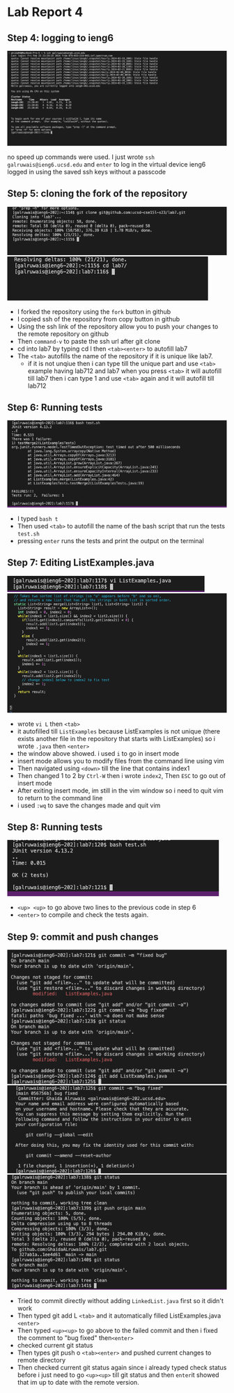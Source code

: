 # Lab Report 4
## Step 4: logging to ieng6

![step4](step4.png)

no speed up commands were used.
I just wrote ```ssh galruwais@ieng6.ucsd.edu``` and ```enter```
to log in the virtual device ieng6
logged in using the saved ssh keys without a passcode

## Step 5: cloning the fork of the repository

![step5](step5.png)
![step5](step6.1.png)

- I forked the repository using the ```fork``` button in github
- I copied ssh of the repository from copy button in github
- Using the ssh link of the repository allow you to push your changes to the remote repository on github
- Then ```command-v``` to paste the ssh url after git clone
- cd into lab7 by typing cd l then ```<tab><enter>``` to autofill lab7
- The ```<tab>``` autofills the name of the repository if it is unique like lab7.
    - if it is not unqiue then i can type till the unique part and use ```<tab>``` example having lab712 and lab7 when you press ```<tab>``` it will autofill till lab7 then i can type 1 and use ```<tab>``` again and it will autofill till lab712

## Step 6: Running tests

![step6](step6.2.png)

- I typed ```bash t```
- Then used ```<tab>``` to autofill the name of the bash script that run the tests ```test.sh```
- pressing ```enter``` runs the tests and print the output on the terminal

## Step 7: Editing ListExamples.java

![step7](step7.1.png)
![step7](step7.2.png)

- wrote ```vi L``` then ```<tab>```
- it autofilled till ```ListExamples``` because ListExamples is not unique (there exists another file in the repository that starts with ListExamples) so i wrote ```.java``` then ```<enter>```
- the window above showed. i used ```i``` to go in insert mode
- insert mode allows you to modify files from the command line using vim
- Then navigated using ```<down>``` till the line that contains index1
- Then changed 1 to 2 by ```Ctrl-W``` then i wrote ```index2```, Then ```ESC``` to go out of insert mode
- After exiting insert mode, im still in the vim window so i need to quit vim to return to the command line
- i used ```:wq``` to save the changes made and quit vim

## Step 8: Running tests
  
![step8](step8.png)
- ```<up> <up>``` to go above two lines to the previous code in step 6
- ```<enter>``` to compile and check the tests again.

## Step 9: commit and push changes

![step9](step9.1.png)
![step9](step9.2.png)
![step9](step9.3.png)
- Tried to commit directly without adding ```LinkedList.java``` first so it didn't work
- Then typed git add L ```<tab>``` and it automatically filled ListExamples.java ```<enter>```
- Then typed ```<up><up>``` to go above to the failed commit and then i fixed the comment to "bug fixed" then```<enter>```
- checked current git status
- Then types git push o ```<tab><enter>``` and pushed current changes to remote directory
- Then checked current git status again since i already typed check status before i just need to go ```<up><up>``` till git status and then ```enter```it showed that im up to date with the remote version.
